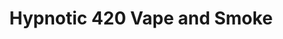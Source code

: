 ---
title: "Hypnotic 420 Vape and Smoke"
url: /sherwood-park/hypnotic-420-vape-and-smoke/
shop: Hanf
---